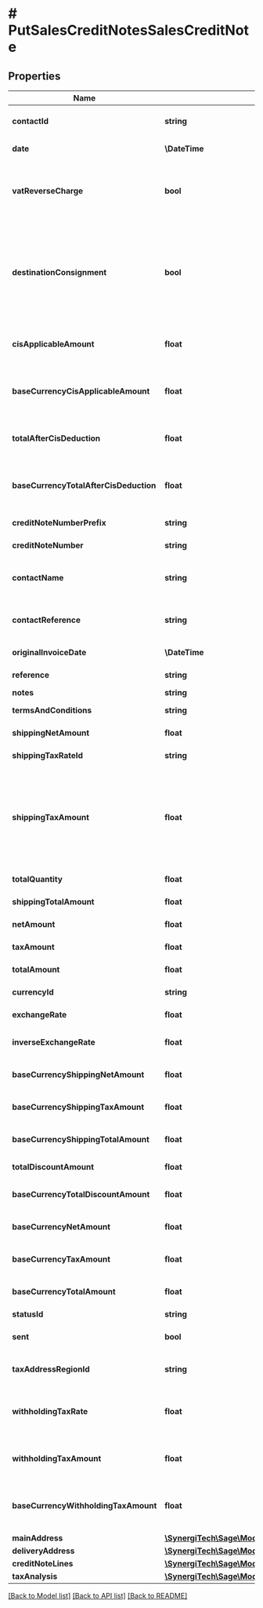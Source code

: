 # # PutSalesCreditNotesSalesCreditNote

## Properties

Name | Type | Description | Notes
------------ | ------------- | ------------- | -------------
**contactId** | **string** | The contact the sales credit note relates to | [optional]
**date** | **\DateTime** | The date of the credit note | [optional]
**vatReverseCharge** | **bool** | Indicates whether Domestic Reverser Charge is applied to the artefact. Only used for a UK business. | [optional]
**destinationConsignment** | **bool** | Indicates whether consignment checkbox for destination VAT is checked on the artefact. Only used for an UK business, where destination VAT was enabled in the settings. | [optional]
**cisApplicableAmount** | **float** | The total amount of CIS deductible labour - only applicable in UK | [optional]
**baseCurrencyCisApplicableAmount** | **float** | The total amount of CIS deductible labour in the base currency - only applicable in UK | [optional]
**totalAfterCisDeduction** | **float** | The total of the artefact with the total of CIS deducted - only applicable in UK | [optional]
**baseCurrencyTotalAfterCisDeduction** | **float** | The total of the artefact with the total of CIS deducted in the base currency - only applicable in UK | [optional]
**creditNoteNumberPrefix** | **string** | The credit note number prefix | [optional]
**creditNoteNumber** | **string** | The generated credit note number | [optional]
**contactName** | **string** | The name of the contact when the credit note was created | [optional]
**contactReference** | **string** | The reference of the contact when the credit note was created | [optional]
**originalInvoiceDate** | **\DateTime** | The date of the original invoice | [optional]
**reference** | **string** | The reference for the credit note | [optional]
**notes** | **string** | credit note notes | [optional]
**termsAndConditions** | **string** | Credit note terms and conditions | [optional]
**shippingNetAmount** | **float** | The net shipping amount | [optional]
**shippingTaxRateId** | **string** | The ID of the Shipping Tax Rate. | [optional]
**shippingTaxAmount** | **float** | The tax shipping amount. NOTE: This is not required for POST/PUT requests as the shipping tax is calculated based on the shipping_net_amount and the shipping_tax_rate. | [optional]
**totalQuantity** | **float** | The total quantity of the credit note | [optional]
**shippingTotalAmount** | **float** | The total shipping amount | [optional]
**netAmount** | **float** | The net amount of the credit note | [optional]
**taxAmount** | **float** | The tax amount of the credit note | [optional]
**totalAmount** | **float** | The total amount of the credit note | [optional]
**currencyId** | **string** | The ID of the Currency. | [optional]
**exchangeRate** | **float** | The exchange rate for the credit note | [optional]
**inverseExchangeRate** | **float** | The inverse exchange rate for the credit note | [optional]
**baseCurrencyShippingNetAmount** | **float** | The net shipping amount in base currency | [optional]
**baseCurrencyShippingTaxAmount** | **float** | The tax shipping amount in base currency | [optional]
**baseCurrencyShippingTotalAmount** | **float** | The total shipping amount in base currency | [optional]
**totalDiscountAmount** | **float** | The discount amount on the credit note | [optional]
**baseCurrencyTotalDiscountAmount** | **float** | The discount amount on the credit note in base currency | [optional]
**baseCurrencyNetAmount** | **float** | The net amount of the credit note in base currency | [optional]
**baseCurrencyTaxAmount** | **float** | The tax amount of the credit note in base currency | [optional]
**baseCurrencyTotalAmount** | **float** | The total amount of the credit note in base currency | [optional]
**statusId** | **string** | The ID of the Status. | [optional]
**sent** | **bool** | Indicates whether the credit note has been sent | [optional]
**taxAddressRegionId** | **string** | The ID of the Tax Address Region. (Canada only) | [optional]
**withholdingTaxRate** | **float** | The withheld Tax Rate - only applicable in UK (CIS subcontractor tax rate) | [optional]
**withholdingTaxAmount** | **float** | The withheld Tax Amount - only applicable in UK (CIS subcontractor tax) | [optional]
**baseCurrencyWithholdingTaxAmount** | **float** | The withheld Tax Amount in the base currency - only applicable in UK (CIS subcontractor tax) | [optional]
**mainAddress** | [**\SynergiTech\Sage\Model\PostSalesCorrectiveInvoicesSalesCorrectiveInvoiceMainAddress**](PostSalesCorrectiveInvoicesSalesCorrectiveInvoiceMainAddress.md) |  | [optional]
**deliveryAddress** | [**\SynergiTech\Sage\Model\PostSalesCorrectiveInvoicesSalesCorrectiveInvoiceMainAddress**](PostSalesCorrectiveInvoicesSalesCorrectiveInvoiceMainAddress.md) |  | [optional]
**creditNoteLines** | [**\SynergiTech\Sage\Model\PutSalesCreditNotesSalesCreditNoteCreditNoteLinesInner[]**](PutSalesCreditNotesSalesCreditNoteCreditNoteLinesInner.md) |  | [optional]
**taxAnalysis** | [**\SynergiTech\Sage\Model\PostPurchaseCorrectiveInvoicesPurchaseCorrectiveInvoiceTaxAnalysisInner[]**](PostPurchaseCorrectiveInvoicesPurchaseCorrectiveInvoiceTaxAnalysisInner.md) |  | [optional]

[[Back to Model list]](../../README.md#models) [[Back to API list]](../../README.md#endpoints) [[Back to README]](../../README.md)
